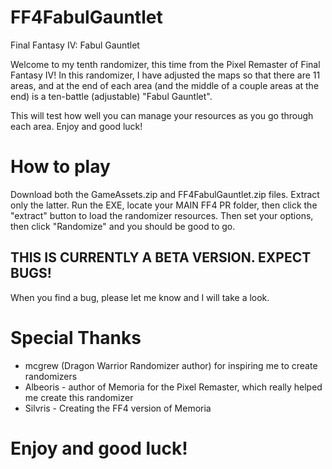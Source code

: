 # FF4FabulGauntlet
Final Fantasy IV:  Fabul Gauntlet

Welcome to my tenth randomizer, this time from the Pixel Remaster of Final Fantasy IV!  In this randomizer, I have adjusted the maps so that there are 11 areas, 
and at the end of each area (and the middle of a couple areas at the end) is a ten-battle (adjustable) "Fabul Gauntlet".  

This will test how well you can manage your resources as you go through each area.  Enjoy and good luck!

# How to play
Download both the GameAssets.zip and FF4FabulGauntlet.zip files.  Extract only the latter.  Run the EXE, locate your MAIN FF4 PR folder, then click the "extract" button
to load the randomizer resources.  Then set your options, then click "Randomize" and you should be good to go.

## THIS IS CURRENTLY A BETA VERSION.  EXPECT BUGS!
When you find a bug, please let me know and I will take a look.

# Special Thanks
- mcgrew (Dragon Warrior Randomizer author) for inspiring me to create randomizers
- Albeoris - author of Memoria for the Pixel Remaster, which really helped me create this randomizer
- Silvris - Creating the FF4 version of Memoria

# Enjoy and good luck!
